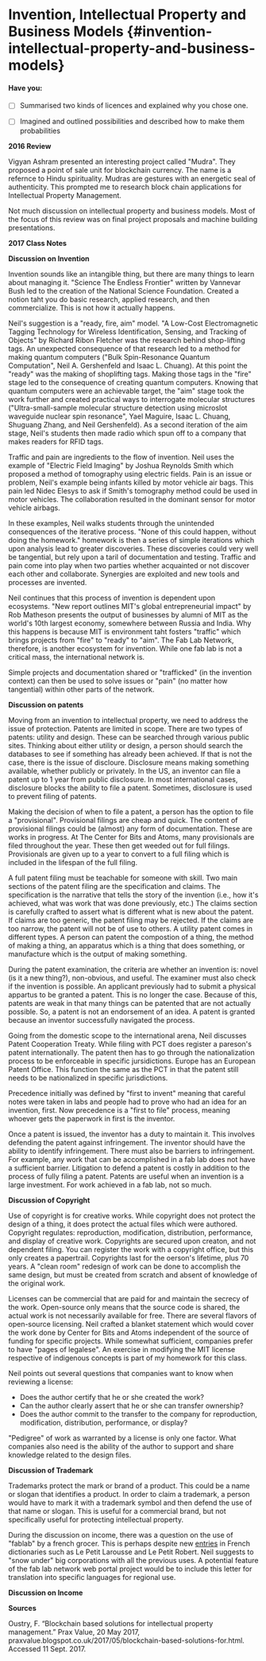 # Invention, Intellectual Property and Business Models {#invention-intellectual-property-and-business-models}

#### Have you:

* [ ] Summarised two kinds of licences and explained why you chose one.

* [ ] Imagined and outlined possibilities and described how to make them probabilities


**2016 Review**

Vigyan Ashram presented an interesting project called "Mudra". They proposed a point of sale unit for blockchain currency. The name is a refernce to Hindu spirituality. Mudras are gestures with an energetic seal of authenticity. This prompted me to research block chain applications for Intellectual Property Management.

Not much discussion on intellectual property and business models. Most of the focus of this review was on final project proposals and machine building presentations.

**2017 Class Notes**

**Discussion on Invention**

Invention sounds like an intangible thing, but there are many things to learn about managing it. "Science The Endless Frontier" written by Vannevar Bush led to the creation of the National Science Foundation. Created a notion taht you do basic research, applied research, and then commercialize. This is not how it actually happens.

Neil's suggestion is a "ready, fire, aim" model. "A Low-Cost Electromagnetic Tagging Technology for Wireless Identification, Sensing, and Tracking of Objects" by Richard Ribon Fletcher was the research behind shop-lifting tags. An unexpected consequence of that research led to a method for making quantum computers ("Bulk Spin-Resonance Quantum Computation", Neil A. Gershenfeld and Isaac L. Chuang). At this point the "ready" was the making of shoplifting tags. Making those tags in the "fire" stage led to the consequence of creating quantum computers. Knowing that quantum computers were an achievable target, the "aim" stage took the work further and created practical ways to interrogate molecular structures ("Ultra-small-sample molecular structure detection using microslot waveguide nuclear spin resonance", Yael Maguire, Isaac L. Chuang, Shuguang Zhang, and Neil Gershenfeld). As a second iteration of the aim stage, Neil's students then made radio which spun off to a company that makes readers for RFID tags.

Traffic and pain are ingredients to the flow of invention. Neil uses the example of "Electric Field Imaging" by Joshua Reynolds Smith which proposed a method of tomography using electric fields. Pain is an issue or problem, Neil's example being infants killed by motor vehicle air bags. This pain led Nidec Elesys to ask if Smith's tomography method could be used in motor vehicles. The collaboration resulted in the dominant sensor for motor vehicle airbags.

In these examples, Neil walks students through the unintended consequences of the iterative process. "None of this could happen, without doing the homework." homework is then a series of simple iterations which upon analysis lead to greater discoveries. These discoveries could very well be tangential, but rely upon a taril of documentation and testing. Traffic and pain come into play when two parties whether acquainted or not discover each other and collaborate. Synergies are exploited and new tools and processes are invented.

Neil continues that this process of invention is dependent upon ecosystems. "New report outlines MIT's global entrepreneurial impact" by Rob Matheson presents the output of businesses by alumni of MIT as the world's 10th largest economy, somewhere between Russia and India. Why this happens is because MIT is environment taht fosters "traffic" which brings projects from "fire" to "ready" to "aim". The Fab Lab Network, therefore, is another ecosystem for invention. While one fab lab is not a critical mass, the international network is.

Simple projects and documentation shared or "trafficked" (in the invention context) can then be used to solve issues or "pain" (no matter how tangential) within other parts of the network.

**Discussion on patents**

Moving from an invention to intellectual property, we need to address the issue of protection. Patents are limited in scope. There are two types of patents: utility and design. These can be searched through various public sites. Thinking about either utility or design, a person should search the databases to see if something has already been achieved. If that is not the case, there is the issue of discloure. Disclosure means making something available, whether publicly or privately. In the US, an inventor can file a patent up to 1 year from public disclosure. In most international cases, disclosure blocks the ability to file a patent. Sometimes, disclosure is used to prevent filing of patents.

Making the decision of when to file a patent, a person has the option to file a "provisional". Provisional filings are cheap and quick. The content of provisional filings could be (almost) any form of documentation. These are works in progress. At The Center for Bits and Atoms, many provisionals are filed throughout the year. These then get weeded out for full filings. Provisionals are given up to a year to convert to a full filing which is included in the lifespan of the full filing.

A full patent filing must be teachable for someone with skill. Two main sections of the patent filing are the specification and claims. The specification is the narrative that tells the story of the invention (i.e., how it's achieved, what was work that was done previously, etc.) The claims section is carefully crafted to assert what is different what is new about the patent. If claims are too generic, the patent filing may be rejected. If the claims are too narrow, the patent will not be of use to others. A utility patent comes in different types. A person can patent the compostion of a thing, the method of making a thing, an apparatus which is a thing that does something, or manufacture which is the output of making something. 

During the patent examination, the criteria are whether an invention is: novel (is it a new thing?), non-obvious, and useful. The examiner must also check if the invention is possible. An applicant previously had to submit a physical appartus to be granted a patent. This is no longer the case. Because of this, patents are weak in that many things can be patented that are not actually possible. So, a patent is not an endorsement of an idea. A patent is granted because an inventor successfully navigated the process.

Going from the domestic scope to the international arena, Neil discusses Patent Cooperation Treaty. While filing with PCT does register a pareson's patent internationally. The patent then has to go through the nationalization process to be enforceable in specific jursidictions. Europe has an European Patent Office. This function the same as the PCT in that the patent still needs to be nationalized in specific jurisdictions.

Precedence initially was defined by "first to invent" meaning that careful notes were taken in labs and people had to prove who had an idea for an invention, first. Now precedence is a "first to file" process, meaning whoever gets the paperwork in first is the inventor.

Once a patent is issued, the inventor has a duty to maintain it. This involves defending the patent against infringement. The inventor should have the ability to identify infringement. There must also be barriers to infringement. For example, any work that can be accomplished in a fab lab does not have a sufficient barrier. Litigation to defend a patent is costly in addition to the process of fully filing a patent. Patents are useful when an invention is a large investment. For work achieved in a fab lab, not so much.

**Discussion of Copyright**

Use of copyright is for creative works. While copyright does not protect the design of a thing, it does protect the actual files which were authored. Copyright regulates: reproduction, modification, distribution, performance, and display of creative work. Copyrights are secured upon creaton, and not dependent filing. You can register the work with a copyright office, but this only creates a papertrail. Copyrights last for the oerson's lifetime, plus 70 years. A "clean room" redesign of work can be done to accomplish the same design, but must be created from scratch and absent of knowledge of the original work.

Licenses can be commercial that are paid for and maintain the secrecy of the work. Open-source only means that the source code is shared, the actual work is not necessarily available for free. There are several flavors of open-source licensing. Neil crafted a blanket statement which would cover the work done by Center for Bits and Atoms independent of the source of funding for specific projects. While somewhat sufficient, companies prefer to have "pages of legalese". An exercise in modifying the MIT license respective of indigenous concepts is part of my homework for this class.

Neil points out several questions that companies want to know when reviewing a license:

* Does the author certify that he or she created the work?
* Can the author clearly assert that he or she can transfer ownership?
* Does the author commit to the transfer to the company for reproduction, modification, distribution, performance, or display?

"Pedigree" of work as warranted by a license is only one factor. What companies also need is the ability of the author to support and share knowledge related to the design files.

**Discussion of Trademark**
 
Trademarks protect the mark or brand of a product. This could be a name or slogan that identifies a product. In order to claim a trademark, a person would have to mark it with a trademark symbol and then defend the use of that name or slogan. This is useful for a commercial brand, but not specifically useful for protecting intellectual property.

During the discussion on income, there was a question on the use of "fablab" by a french grocer. This is perhaps despite new [entries](https://mobile.twitter.com/LeRobert_com/status/732157038965456896) in French dictionaries such as Le Petit Larousse and Le Petit Robert. Neil suggests to "snow under" big corporations with all the previous uses. A potential feature of the fab lab network web portal project would be to include this letter for translation into specific languages for regional use.

**Discussion on Income**



**Sources**

Oustry, F. “Blockchain based solutions for intellectual property management.” Prax Value, 20 May 2017, praxvalue.blogspot.co.uk/2017/05/blockchain-based-solutions-for.html. Accessed 11 Sept. 2017.
